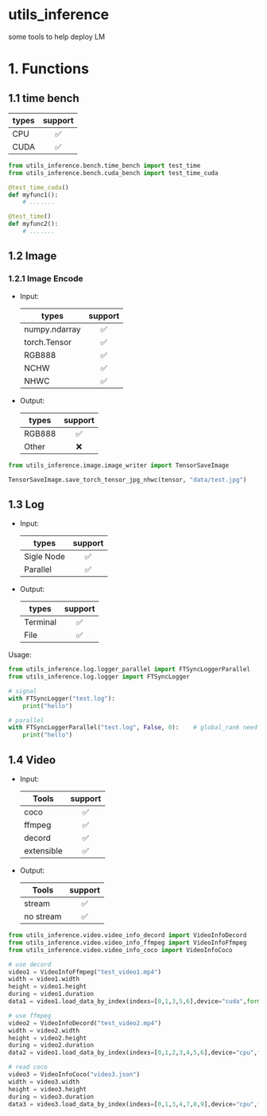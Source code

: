 # utils_inference
some tools to help deploy LM

# 1. Functions

## 1.1 time bench

| types | support |
| ----- | :-----: |
| CPU   |    ✅    |
| CUDA  |    ✅    |

```python
from utils_inference.bench.time_bench import test_time
from utils_inference.bench.cuda_bench import test_time_cuda

@test_time_cuda()
def myfunc1():
    # .......

@test_time()
def myfunc2():
    # .......
```

## 1.2 Image

### 1.2.1 Image Encode

* Input:
  
    | types         | support |
    | ------------- | :-----: |
    | numpy.ndarray |    ✅    |
    | torch.Tensor  |    ✅    |
    | RGB888        |    ✅    |
    | NCHW          |    ✅    |
    | NHWC          |    ✅    |

* Output:
  
    | types  | support |
    | ------ | :-----: |
    | RGB888 |    ✅    |
    | Other  |    ❌    |

```python
from utils_inference.image.image_writer import TensorSaveImage

TensorSaveImage.save_torch_tensor_jpg_nhwc(tensor, "data/test.jpg")
```

## 1.3 Log

* Input:
  
    | types      | support |
    | ---------- | :-----: |
    | Sigle Node |    ✅    |
    | Parallel   |    ✅    |

* Output:
  
    | types    | support |
    | -------- | :-----: |
    | Terminal |    ✅    |
    | File     |    ✅    |

Usage:

```python
from utils_inference.log.logger_parallel import FTSyncLoggerParallel
from utils_inference.log.logger import FTSyncLogger

# signal
with FTSyncLogger("test.log"):
    print("hello")

# parallel
with FTSyncLoggerParallel("test.log", False, 0):    # global_rank need set to real rank
    print("hello")

```

## 1.4 Video

* Input:
  
    | Tools      | support |
    | ---------- | :-----: |
    | coco       |    ✅    |
    | ffmpeg     |    ✅    |
    | decord     |    ✅    |
    | extensible |    ✅    |

* Output:
  
    | Tools     | support |
    | --------- | :-----: |
    | stream    |    ✅    |
    | no stream |    ✅    |

```python
from utils_inference.video.video_info_decord import VideoInfoDecord
from utils_inference.video.video_info_ffmpeg import VideoInfoFfmpeg
from utils_inference.video.video_info_coco import VideoInfoCoco

# use decord
video1 = VideoInfoFfmpeg("test_video1.mp4")
width = video1.width
height = video1.height
during = video1.duration
data1 = video1.load_data_by_index(indexs=[0,1,3,5,6],device="cuda",format="NCHW")

# use ffmpeg
video2 = VideoInfoDecord("test_video2.mp4")
width = video2.width
height = video2.height
during = video2.duration
data2 = video1.load_data_by_index(indexs=[0,1,2,3,4,5,6],device="cpu",format="NHWC")

# read coco
video3 = VideoInfoCoco("video3.json")
width = video3.width
height = video3.height
during = video3.duration
data3 = video3.load_data_by_index(indexs=[0,1,3,4,7,8,9],device="cpu",format="NHWC")
```

